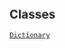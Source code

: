 ## Classes

<a href="../object/Dictionary.html#Dictionary"
target="main"><code>Dictionary</code></a>  
